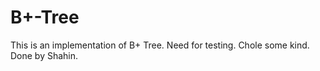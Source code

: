 # B+-Tree
This is an implementation of B+ Tree. Need for testing. Chole some kind. Done by Shahin. 
